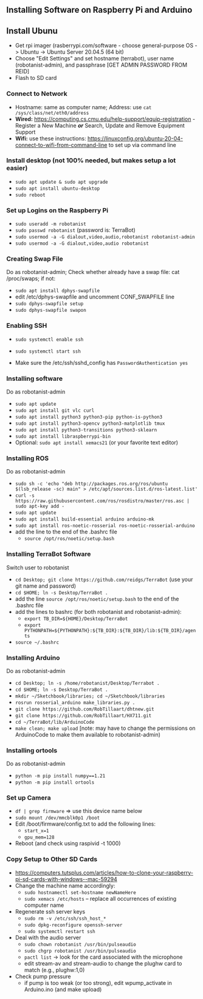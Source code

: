 ## Installing Software on Raspberry Pi and Arduino ##

## Install Ubunu ##
* Get rpi imager (rasberrypi.com/software - choose general-purpose OS -> Ubuntu -> Ubuntu Server 20.04.5 (64 bit)
* Choose "Edit Settings" and set hostname (terrabot<x>), user name (robotanist-admin), and passphrase [GET ADMIN PASSWORD FROM REID]
* Flash to SD card

### Connect to Network ###
* Hostname: same as computer name; Address: use `cat /sys/class/net/eth0/address`
* __Wired:__ https://computing.cs.cmu.edu/help-support/equip-registration - Register a New Machine *__or__* Search, Update and Remove Equipment Support
* __Wifi:__ use these instructions: https://linuxconfig.org/ubuntu-20-04-connect-to-wifi-from-command-line to set up via command line

### Install desktop (not 100% needed, but makes setup a lot easier) ###
* `sudo apt update & sudo apt upgrade`
* `sudo apt install ubuntu-desktop`
* `sudo reboot`

###  Set up Logins on the Raspberry Pi ###
* `sudo useradd -m robotanist`
* `sudo passwd robotanist` (password is: TerraBot)
* `sudo usermod -a -G dialout,video,audio,robotanist robotanist-admin`
* `sudo usermod -a -G dialout,video,audio robotanist`

### Creating Swap File ###
Do as robotanist-admin;
Check whether already have a swap file: cat /proc/swaps; if not:
* `sudo apt install dphys-swapfile`
* edit /etc/dphys-swapfile and uncomment CONF_SWAPFILE line
* `sudo dphys-swapfile setup`
* `sudo dphys-swapfile swapon`


### Enabling SSH ###
* `sudo systemctl enable ssh`
* `sudo systemctl start ssh`

* Make sure the /etc/ssh/sshd_config has `PasswordAuthentication yes`

<!--- if you are finding that you are running into errors, try the following:
* ssh-keygen -t rsa -f /etc/ssh/ssh_host_rsa_key  
* ssh-keygen -t ecdsa -f /etc/ssh/ssh_host_ecdsa_key  
* ssh-keygen -t ed25519 -f /etc/ssh/ssh_host_ed25519_key
--->

### Installing software ###
Do as robotanist-admin
* `sudo apt update`
* `sudo apt install git vlc curl`
* `sudo apt install python3 python3-pip python-is-python3`
* `sudo apt install python3-opencv python3-matplotlib tmux`
* `sudo apt install python3-transitions python3-sklearn`
* `sudo apt install libraspberrypi-bin`
* Optional: `sudo apt install xemacs21` (or your favorite text editor)

### Installing ROS ###
Do as robotanist-admin
* `sudo sh -c 'echo "deb http://packages.ros.org/ros/ubuntu $(lsb_release -sc) main" > /etc/apt/sources.list.d/ros-latest.list'`
* `curl -s https://raw.githubusercontent.com/ros/rosdistro/master/ros.asc | sudo apt-key add -`
* `sudo apt update`
* `sudo apt install build-essential arduino arduino-mk`
* `sudo apt install ros-noetic-rosserial ros-noetic-rosserial-arduino`
* add the line to the end of the .bashrc file
    - `source /opt/ros/noetic/setup.bash`

### Installing TerraBot Software ###
Switch user to robotanist
* `cd Desktop; git clone https://github.com/reidgs/TerraBot` (use your git name and password)
* `cd $HOME; ln -s Desktop/TerraBot .`
* add the line `source /opt/ros/noetic/setup.bash` to the end of the .bashrc file
* add the lines to bashrc (for both robotanist and robotanist-admin):
    - `export TB_DIR=${HOME}/Desktop/TerraBot`
    - `export PYTHONPATH=${PYTHONPATH}:${TB_DIR}:${TB_DIR}/lib:${TB_DIR}/agents`
* `source ~/.bashrc`
  
### Installing Arduino ###
Do as robotanist-admin
* `cd Desktop; ln -s /home/robotanist/Desktop/Terrabot .`
* `cd $HOME; ln -s Desktop/TerraBot .`
* `mkdir ~/Sketchbook/libraries; cd ~/Sketchbook/libraries`
* `rosrun rosserial_arduino make_libraries.py .`
* `git clone https://github.com/RobTillaart/dhtnew.git`
* `git clone https://github.com/RobTillaart/HX711.git`
* `cd ~/TerraBot/lib/ArduinoCode`
* `make clean; make upload` [note: may have to change the permissions on ArduinoCode to make them available to robotanist-admin)

### Installing ortools ###
Do as robotanist-admin
<!-- * download cmake-3.2.6 from cmake.org and make it -->
* `python -m pip install numpy==1.21`
* `python -m pip install ortools`

<!---### Set up Python Libraries ###
* cd /home/robotanist-admin/.local/lib/
* sudo cp -r python3.8/site-packages/*  /usr/lib/python3/dist-packages/.
* sudo rm -rf python3.8
--->

### Set up Camera ###
* `df | grep firmware` => use this device name below
* `sudo mount /dev/mmcblk0p1 /boot`
* Edit /boot/firmware/config.txt to add the following lines:
    - `start_x=1`
    - `gpu_mem=128`
* Reboot (and check using raspivid -t 1000)

### Copy Setup to Other SD Cards ###
* https://computers.tutsplus.com/articles/how-to-clone-your-raspberry-pi-sd-cards-with-windows--mac-59294
* Change the machine name accordingly:
    - `sudo hostnamectl set-hostname newNameHere`
    - `sudo xemacs /etc/hosts` – replace all occurrences of existing computer name
* Regenerate ssh server keys
    - `sudo rm -v /etc/ssh/ssh_host_*`
    - `sudo dpkg-reconfigure openssh-server`
    - `sudo systemctl restart ssh`
* Deal with the audio server
    - `sudo chown robotanist /usr/bin/pulseaudio`
    - `sudo chgrp robotanist /usr/bin/pulseaudio`
    - `pactl list` -> look for the card associated with the microphone
    - edit stream-av and stream-audio to change the plughw card to match (e.g., plughw:1,0)
 * Check pump pressure
    - if pump is too weak (or too strong), edit wpump_activate in Arduino.ino (and make upload)


